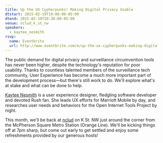 ```yaml
---
title: Up the UX Cypherpunks! Making Digital Privacy Usable
dtstart: 2015-02-19T19:00:00-05:00
dtend: 2015-02-19T20:30:00-05:00
venue: nclud_k_st_nw
speakers:
  - kaytee_nesmith
rsvp:
  name: Eventbrite
  url: http://www.eventbrite.com/e/up-the-ux-cypherpunks-making-digital-privacy-usable-tickets-15714757262
---
```


The public demand for digital privacy and surveillance circumvention tools has never been higher, despite the technology's reputation for poor usability. Thanks to countless talented members of the surveillance tech community, User Experience has become a much more important part of the development process—but there's still work to do. We'll explore what's at stake and what can be done to help.

[Kaytee Nesmith](http://www.kayteenesmith.com/) is a user experience designer, fledgling software developer and devoted Rush fan. She leads UX efforts for Marriott Mobile by day, and researches user needs and behaviors for the Open Internet Tools Project by night.

This month, we'll be back at [nclud](http://nclud.com/) on K St. NW just around the corner from the McPherson Square Metro Station (Orange Line). We'll be kicking things off at 7pm sharp, but come out early to get settled and enjoy some refreshments provided by our generous hosts!